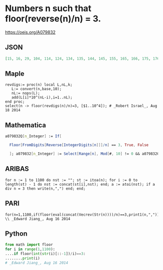 # Numbers n such that floor\(reverse\(n\)/n\) \= 3\.
https://oeis.org/A079832
## JSON
```JSON
[15, 16, 29, 104, 114, 124, 134, 135, 144, 145, 155, 165, 166, 175, 176, 185, 186, 195, 196, 207, 208, 217, 218, 227, 228, 237, 238, 239, 247, 248, 249, 258, 259, 268, 269, 278, 279, 288, 289, 299, 1004, 1013, 1023, 1033, 1043, 1053, 1063, 1073, 1083, 1093]
```
## Maple
```Maple
revdigs:= proc(n) local L,nL,k;
   L:= convert(n,base,10);
   nL:= nops(L);
   add(L[i]*10^(nL-i),i=1..nL);
end proc;
select(n -> floor(revdigs(n)/n)=3, [$1..10^4]); # _Robert Israel_, Aug 18 2014
```
## Mathematica
```Mathematica
a079832Q[n_Integer] := If[
```
```Mathematica
  Floor[FromDigits[Reverse[IntegerDigits[n]]]/n] == 3, True, False
```
```Mathematica
  ]; a079832[n_Integer] := Select[Range[n], Mod[#, 10] != 0 && a079832Q[#] &]; a079832[1100] (* _Michael De Vlieger_, Aug 17 2014 *)
```
## ARIBAS
```ARIBAS
for n := 1 to 1100 do nst := ""; st := itoa(n); for i := 0 to length(st) - 1 do nst := concat(st[i],nst); end; a := atoi(nst); if a div n = 3 then write(n,",") end; end;
```
## PARI
```PARI
for(n=1,1100,if(floor(eval(concat(Vecrev(Str(n))))/n)==3,print1(n,","))) \\ _Edward Jiang_, Aug 16 2014
```
## Python
```Python
from math import floor
for i in range(1,1100):
....if floor(int(str(i)[::-1])/i)==3:
........print(i)
# _Edward Jiang_, Aug 16 2014
```
